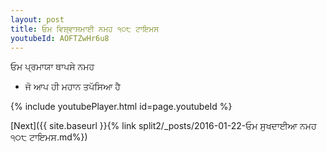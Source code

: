 ```yaml
---
layout: post
title: ਓਮ ਵਿਸ਼੍ਵਾਸਮਾਈ ਨਮਹ ੧੦੮ ਟਾਇਮਸ
youtubeId: AOFTZwHr6u8
---
```

 
 
 ਓਮ ਪ੍ਰਮਾਯਾ ਥਾਪਸੇ ਨਮਹ  
 
 -  ਜੋ ਆਪ ਹੀ ਮਹਾਨ ਤਪੱਸਿਆ ਹੈ 
 
  
 
  
 
 
 
 
 
 


{% include youtubePlayer.html id=page.youtubeId %}
 
[Next]({{ site.baseurl }}{% link  split2/_posts/2016-01-22-ਓਮ ਸੁਖਦਾਈਆ ਨਮਹ ੧੦੮ ਟਾਇਮਸ.md%})
 
